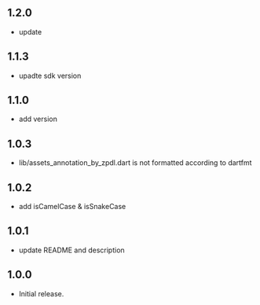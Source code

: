 ## 1.2.0

* update 

## 1.1.3

* upadte sdk version

## 1.1.0

* add version

## 1.0.3

* lib/assets_annotation_by_zpdl.dart is not formatted according to dartfmt

## 1.0.2

* add isCamelCase & isSnakeCase

## 1.0.1

* update README and description

## 1.0.0

* Initial release.